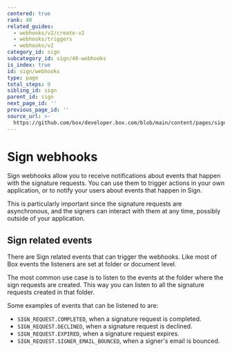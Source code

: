 ```yaml
---
centered: true
rank: 40
related_guides:
  - webhooks/v2/create-v2
  - webhooks/triggers
  - webhooks/v2
category_id: sign
subcategory_id: sign/40-webhooks
is_index: true
id: sign/webhooks
type: page
total_steps: 0
sibling_id: sign
parent_id: sign
next_page_id: ''
previous_page_id: ''
source_url: >-
  https://github.com/box/developer.box.com/blob/main/content/pages/sign/40-webhooks/index.md
---
```

# Sign webhooks

Sign webhooks allow you to receive notifications about events that happen with
the signature requests. You can use them to trigger actions in your own
application, or to notify your users about events that happen in Sign.

This is particularly important since the signature requests are asynchronous,
and the signers can interact with them at any time, possibly outside of your
application.

## Sign related events

There are Sign related events that can trigger the webhooks. Like most of Box
events the listeners are set at folder or document level.

The most common use case is to listen to the events at the folder where the
sign requests are created. This way you can listen to all the signature
requests created in that folder.

Some examples of events that can be listened to are:

- `SIGN_REQUEST.COMPLETED`, when a signature request is completed.
- `SIGN_REQUEST.DECLINED`, when a signature request is declined.
- `SIGN_REQUEST.EXPIRED`, when a signature request expires.
- `SIGN_REQUEST.SIGNER_EMAIL_BOUNCED`, when a signer's email is bounced.